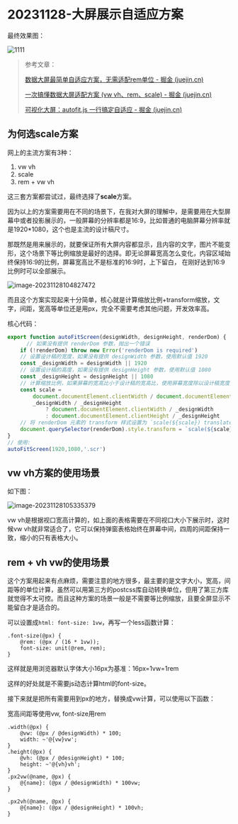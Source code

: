 # 20231128-大屏展示自适应方案

最终效果图：

![1111](https://s2.loli.net/2023/11/28/VEl5s7TIo6mfyMp.gif)

> 参考文章：
>
> [数据大屏最简单自适应方案，无需适配rem单位 - 掘金 (juejin.cn)](https://juejin.cn/post/7148733509744459790?searchId=20231127101906CDBD3EEFD744229C3721)
>
> [一次搞懂数据大屏适配方案 (vw vh、rem、scale) - 掘金 (juejin.cn)](https://juejin.cn/post/7163932925955112996?searchId=20231127101906CDBD3EEFD744229C3721#heading-0)
>
> [可视化大屏：autofit.js 一行搞定自适应 - 掘金 (juejin.cn)](https://juejin.cn/post/7224015103481118757?searchId=20231127101906CDBD3EEFD744229C3721)

## 为何选scale方案

网上的主流方案有3种：

1. vw vh
2. scale
3. rem + vw vh

这三套方案都尝试过，最终选择了**scale**方案。

​		因为以上的方案需要用在不同的场景下，在我对大屏的理解中，是需要用在大型屏幕中或者投影展示的，一般屏幕的分辨率都是16:9，比如普通的电脑屏幕分辨率就是1920*1080，这个也是主流的设计稿尺寸。

​		那既然是用来展示的，就要保证所有大屏内容都显示，且内容的文字，图片不能变形，这个场景下等比例缩放是最好的选择。即无论屏幕宽高怎么变化，内容区域始终保持16:9的比例，屏幕宽高比不是标准的16:9时，上下留白， 在刚好达到16:9比例时可以全部展示。

![image-20231128104827472](https://s2.loli.net/2023/11/28/UOYZdK8BDPkEFRl.png)

而且这个方案实现起来十分简单，核心就是计算缩放比例+transform缩放，文字，间距，宽高等单位还是用px，完全不需要考虑其他问题，开发效率高。

核心代码：

```js
export function autoFitScreen(designWidth, designHeight, renderDom) {
      // 如果没有提供 renderDom 参数，抛出一个错误
    if (!renderDom) throw new Error('renderDom is required')
    // 设置设计稿的宽度，如果没有提供 designWidth 参数，使用默认值 1920
    const _designWidth = designWidth || 1920
    // 设置设计稿的高度，如果没有提供 designHeight 参数，使用默认值 1080
    const _designHeight = designHeight || 1080
    // 计算缩放比例，如果屏幕的宽高比小于设计稿的宽高比，使用屏幕宽度除以设计稿宽度，否则使用屏幕高度除以设计稿高度
    const scale =
        document.documentElement.clientWidth / document.documentElement.clientHeight <
        _designWidth / _designHeight
            ? document.documentElement.clientWidth / _designWidth
            : document.documentElement.clientHeight / _designHeight
    // 将 renderDom 元素的 transform 样式设置为 `scale(${scale}) translate(-50%, -50%)`，以实现居中并按照计算出的缩放比例进行缩放
    document.querySelector(renderDom).style.transform = `scale(${scale}) translate(-50%, -50%)`
}
// 使用:
autoFitScreen(1920,1080,'.scr')
```



## vw vh方案的使用场景

如下图：

![image-20231128105335379](https://s2.loli.net/2023/11/28/HgZk1uClYLqeV6c.png)

vw vh是根据视口宽高计算的，如上面的表格需要在不同视口大小下展示时，这时候vw vh就非常适合了，它可以保持弹窗表格始终在屏幕中间，四周的间距保持一致，缩小的只有表格大小。

## rem + vh vw的使用场景

这个方案用起来有点麻烦，需要注意的地方很多，最主要的是文字大小，宽高，间距等的单位计算，虽然可以用第三方的postcss库自动转换单位，但用了第三方库就觉得不太可控。而且这种方案的场景一般是不需要等比例缩放，且要全屏显示不能留白才是适合的。

可以设置成`html: font-size: 1vw`，再写一个less函数计算：

```less
.font-size(@px) {
    @rem: (@px / (16 * 1vw));
    font-size: unit(@rem, rem);
}
```

这样就是用浏览器默认字体大小16px为基准：16px=1vw=1rem

这样的好处就是不需要js动态计算html的font-size。

接下来就是把所有需要用到px的地方，替换成vw计算，可以使用以下函数：

宽高间距等使用vw, font-size用rem

```less
.width(@px) {
    @vw: (@px / @designWidth) * 100;
    width: ~'@{vw}vw';
}
.height(@px) {
    @vh: (@px / @designHeight) * 100;
    height: ~'@{vh}vh';
}
.px2vw(@name, @px) {
    @{name}: (@px / @designWidth) * 100vw;
}

.px2vh(@name, @px) {
    @{name}: (@px / @designHeight) * 100vh;
}
```

